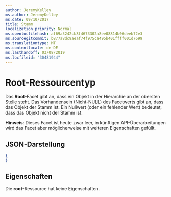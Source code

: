 ```yaml
---
author: JeremyKelley
ms.author: JeremyKelley
ms.date: 09/10/2017
title: Stamm
localization_priority: Normal
ms.openlocfilehash: af69a3242cb8f4673302a8ee08814b06deeb72e3
ms.sourcegitcommit: b877a8dc9aeaf74f975ca495b401ffff001d7699
ms.translationtype: MT
ms.contentlocale: de-DE
ms.lasthandoff: 03/08/2019
ms.locfileid: "30481944"
---
```

# <a name="root-resource-type"></a>Root-Ressourcentyp

Das **Root**-Facet gibt an, dass ein Objekt in der Hierarchie an der obersten Stelle steht.
Das Vorhandensein (Nicht-NULL) des Facetwerts gibt an, dass das Objekt der Stamm ist.
Ein Nullwert (oder ein fehlender Wert) bedeutet, dass das Objekt nicht der Stamm ist.

**Hinweis**: Dieses Facet ist heute zwar leer, in künftigen API-Überarbeitungen wird das Facet aber möglicherweise mit weiteren Eigenschaften gefüllt.

## <a name="json-representation"></a>JSON-Darstellung

<!-- { "blockType": "resource", "@type": "microsoft.graph.root" } -->

```json
{
}
```

## <a name="properties"></a>Eigenschaften

Die **root**-Ressource hat keine Eigenschaften.


<!-- {
  "type": "#page.annotation",
  "section": "documentation",
  "tocPath": "Facets/Root"
} -->
